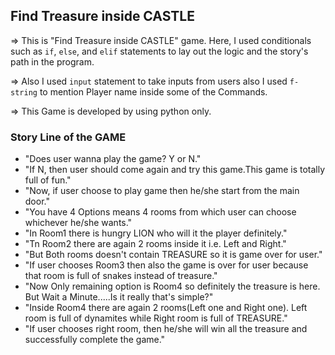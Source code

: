 ## Find Treasure inside CASTLE

=> This is "Find Treasure inside CASTLE" game. Here, I used conditionals such as `if`, `else`, and `elif` statements to lay out the logic and the story's path in the program. 
 
=> Also I used `input` statement to take inputs from users also I used `f-string` to mention Player name inside some of the Commands.

=> This Game is developed by using python only.

### Story Line of the GAME

* "Does user wanna play the game? Y or N."
* "If N, then user should come again and try this game.This game is totally full of fun."
* "Now, if user choose to play game then he/she start from the main door."
* "You have 4 Options means 4 rooms from which user can choose whichever he/she wants."
* "In Room1 there is hungry LION who will it the player definitely."
* "Tn Room2 there are again 2 rooms inside it i.e. Left and Right."
* "But Both rooms doesn't contain TREASURE so it is game over for user."
* "If user chooses Room3 then also the game is over for user because that room is full of snakes instead of treasure."
* "Now Only remaining option is Room4 so definitely the treasure is here. But Wait a Minute.....Is it really that's simple?"
* "Inside Room4 there are again 2 rooms(Left one and Right one). Left room is full of dynamites while Right room is full of TREASURE."
* "If user chooses right room, then he/she will win all the treasure and successfully complete the game."
